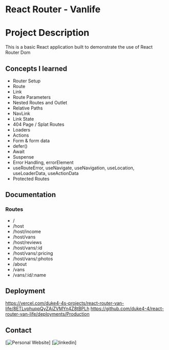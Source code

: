 # React Router - Vanlife

# Project Description

This is a basic React application built to demonstrate the use of React Router Dom


## Concepts I learned

- Router Setup 
- Route 
- Link
- Route Parameters
- Nested Routes and Outlet
- Relative Paths
- NavLink 
- Link State
- 404 Page / Splat Routes
- Loaders
- Actions
- Form & form data
- defer()
- Await
- Suspense
- Error Handling, errorElement
- useRouteError, useNavigate, useNavigation, useLocation, useLoaderData, useActionData
- Protected Routes

## Documentation

### Routes
- /
- /host
- /host/income
- /host/vans
- /host/reviews
- /host/vans/:id
- /host/vans/:pricing
- /host/vans/:photos
- /about
- /vans
- /vans/:id/:name

## Deployment
https://vercel.com/duke4-4s-projects/react-router-van-life/8ETLvphuppQyZAiZVMYn4Z8tBPLh
https://github.com/duke4-4/react-router-van-life/deployments/Production

## Contact
[![Personal Website](https://portfolio-website-duke4-4s-projects.vercel.app/)]
[![linkedin](https://www.linkedin.com/in/tashinga-duke-chizengwe-132a09209/)]

